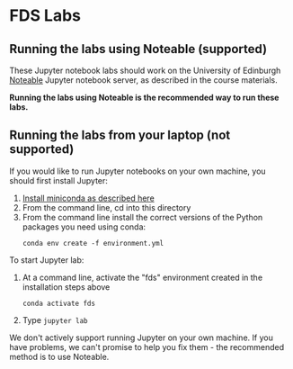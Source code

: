 # FDS Labs

## Running the labs using Noteable (supported)

These Jupyter notebook labs should work on the University of Edinburgh
[Noteable](https://noteable.edina.ac.uk) Jupyter notebook server, as
described in the course materials.

**Running the labs using Noteable is the recommended way to run these labs.**

## Running the labs from your laptop (not supported)

If you would like to run Jupyter notebooks on your own machine, you
should first install Jupyter:

1. [Install miniconda as described here](https://docs.conda.io/en/latest/miniconda.html)
2. From the command line, cd into this directory
3. From the command line install the correct versions of the Python
   packages you need using conda:
   ```
   conda env create -f environment.yml
   ```

To start Jupyter lab:

1. At a command line, activate the "fds" environment created in the
   installation steps above
   ```
   conda activate fds
   ```

2. Type `jupyter lab`

We don't actively support running Jupyter on your own machine. If you
have problems, we can't promise to help you fix them - the recommended
method is to use Noteable.
